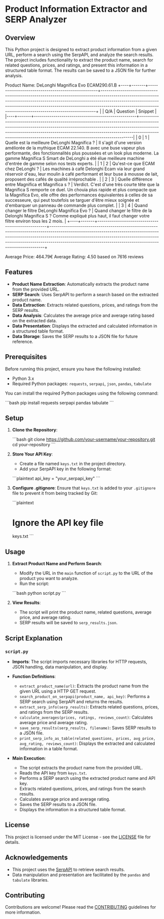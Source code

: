 
# Product Information Extractor and SERP Analyzer

## Overview

This Python project is designed to extract product information from a given URL, perform a search using the SerpAPI, and analyze the search results. The project includes functionality to extract the product name, search for related questions, prices, and ratings, and present this information in a structured table format. The results can be saved to a JSON file for further analysis.

Product Name: DeLonghi Magnifica Evo ECAM290.61.B
+----+-------+----------------------------------------------------+---------------------------------------------------------------------------------------------------------------------------------------------------------------------------------------------------------------------------------------------------------------------------------------------------------------------+
|    |   Q/A | Question                                           | Snippet                                                                                                                                                                                                                                                                                                             |
|----+-------+----------------------------------------------------+---------------------------------------------------------------------------------------------------------------------------------------------------------------------------------------------------------------------------------------------------------------------------------------------------------------------|
|  0 |     1 | Quelle est la meilleure DeLonghi Magnifica ?       | Il s'agit d'une version améliorée de la mythique ECAM 22.140. B avec une buse vapeur plus performante, des fonctionnalités plus poussées et un look plus moderne. La gamme Magnifica S Smart de DeLonghi a été élue meilleure machine d'entrée de gamme selon nos tests experts.                                    |
|  1 |     2 | Qu'est-ce que ECAM chez DeLonghi ?                 | Les machines à café Delonghi Ecam via leur grand réservoir d'eau, leur moulin à café performant et leur buse à mousse de lait, proposent des cafés de qualité irréprochable .                                                                                                                                       |
|  2 |     3 | Quelle différence entre Magnifica et Magnifica s ? | Verdict. C'est d'une très courte tête que la Magnifica S remporte ce duel. Un chouia plus rapide et plus compacte que la Magnifica Evo, elle offre des performances équivalentes à celles de sa successeure, qui peut toutefois se targuer d'être mieux soignée et d'embarquer un panneau de commande plus complet. |
|  3 |     4 | Quand changer le filtre DeLonghi Magnifica Evo ?   | Quand changer le filtre de la Delonghi Magnifica S ? Comme expliqué plus haut, il faut changer votre filtre environ tous les 2 mois.                                                                                                                                                                                |
+----+-------+----------------------------------------------------+---------------------------------------------------------------------------------------------------------------------------------------------------------------------------------------------------------------------------------------------------------------------------------------------------------------------+

Average Price: 464.79€
Average Rating: 4.50 based on 7616 reviews

## Features

- **Product Name Extraction**: Automatically extracts the product name from the provided URL.
- **SERP Search**: Uses SerpAPI to perform a search based on the extracted product name.
- **Data Extraction**: Extracts related questions, prices, and ratings from the SERP results.
- **Data Analysis**: Calculates the average price and average rating based on the extracted data.
- **Data Presentation**: Displays the extracted and calculated information in a structured table format.
- **Data Storage**: Saves the SERP results to a JSON file for future reference.

## Prerequisites

Before running this project, ensure you have the following installed:

- Python 3.x
- Required Python packages: `requests`, `serpapi`, `json`, `pandas`, `tabulate`

You can install the required Python packages using the following command:

\`\`\`bash
pip install requests serpapi pandas tabulate
\`\`\`

## Setup

1. **Clone the Repository**:

    \`\`\`bash
    git clone https://github.com/your-username/your-repository.git
    cd your-repository
    \`\`\`

2. **Store Your API Key**:
    - Create a file named `keys.txt` in the project directory.
    - Add your SerpAPI key in the following format:

    \`\`\`plaintext
    api_key = "your_serpapi_key"
    \`\`\`

3. **Configure .gitignore**:
    Ensure that `keys.txt` is added to your `.gitignore` file to prevent it from being tracked by Git:

    \`\`\`plaintext
    # Ignore the API key file
    keys.txt
    \`\`\`

## Usage

1. **Extract Product Name and Perform Search**:
    - Modify the URL in the `main` function of `script.py` to the URL of the product you want to analyze.
    - Run the script:

    \`\`\`bash
    python script.py
    \`\`\`

2. **View Results**:
    - The script will print the product name, related questions, average price, and average rating.
    - SERP results will be saved to `serp_results.json`.

## Script Explanation

### `script.py`

- **Imports**: The script imports necessary libraries for HTTP requests, JSON handling, data manipulation, and display.
- **Function Definitions**:
  - `extract_product_name(url)`: Extracts the product name from the given URL using a HTTP GET request.
  - `search_product_on_serpapi(product_name, api_key)`: Performs a SERP search using SerpAPI and returns the results.
  - `extract_serp_info(serp_results)`: Extracts related questions, prices, and ratings from the SERP results.
  - `calculate_averages(prices, ratings, reviews_count)`: Calculates average price and average rating.
  - `save_serp_results(serp_results, filename)`: Saves SERP results to a JSON file.
  - `print_serp_info_as_table(related_questions, prices, avg_price, avg_rating, reviews_count)`: Displays the extracted and calculated information in a table format.

- **Main Execution**:
  - The script extracts the product name from the provided URL.
  - Reads the API key from `keys.txt`.
  - Performs a SERP search using the extracted product name and API key.
  - Extracts related questions, prices, and ratings from the search results.
  - Calculates average price and average rating.
  - Saves the SERP results to a JSON file.
  - Displays the information in a structured table format.

## License

This project is licensed under the MIT License - see the [LICENSE](LICENSE) file for details.

## Acknowledgements

- This project uses the [SerpAPI](https://serpapi.com/) to retrieve search results.
- Data manipulation and presentation are facilitated by the `pandas` and `tabulate` libraries.

## Contributing

Contributions are welcome! Please read the [CONTRIBUTING](CONTRIBUTING.md) guidelines for more information.
